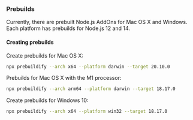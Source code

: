 ### Prebuilds

Currently, there are prebuilt Node.js AddOns for Mac OS X and Windows. 
Each platform has prebuilds for Node.js 12 and 14.


#### Creating prebuilds
Create prebuilds for Mac OS X:

```bash
npx prebuildify --arch x64 --platform darwin --target 20.10.0
```

Prebuilds for Mac OS X with the M1 processor:
```bash
npx prebuildify --arch arm64 --platform darwin --target 18.17.0
```

Create prebuilds for Windows 10:

```bash
npx prebuildify --arch x64 --platform win32 --target 18.17.0
```
